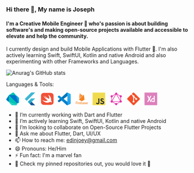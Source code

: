### Hi there 👋, My name is Joseph
#### I'm a Creative Mobile Engineer 📱 who's passion is about building software's and making open-source projects available and accessible to elevate and help the community. 
I currently design and build Mobile Applications with Flutter 💙. I'm also actively learning Swift, SwiftUI, Kotlin and native Android and also experimenting with other Frameworks and Languages.

![Anurag's GitHub stats](https://github-readme-stats.vercel.app/api?username=joeyyy688)

Languages & Tools: 


<img src="https://github.com/devicons/devicon/blob/master/icons/dart/dart-original.svg" width="35px">&nbsp;&nbsp;
<img src="https://github.com/devicons/devicon/blob/master/icons/flutter/flutter-original.svg" width="35px">&nbsp;&nbsp;
<img src="https://github.com/devicons/devicon/blob/master/icons/swift/swift-original.svg" width="35px">&nbsp;&nbsp;
<img src="https://github.com/devicons/devicon/blob/master/icons/vscode/vscode-original.svg" width="35px">&nbsp;&nbsp;
<img src="https://github.com/devicons/devicon/blob/master/icons/firebase/firebase-plain-wordmark.svg" width="35px">&nbsp;&nbsp;
<img src="https://github.com/devicons/devicon/blob/master/icons/javascript/javascript-original.svg" width="35px">&nbsp;&nbsp;
<img src="https://github.com/devicons/devicon/blob/master/icons/graphql/graphql-plain.svg" width="35px">&nbsp;&nbsp;
<img src="https://github.com/devicons/devicon/blob/master/icons/git/git-original.svg" width="35px">&nbsp;&nbsp;
<img src="https://github.com/devicons/devicon/blob/master/icons/xd/xd-plain.svg" width="35px">&nbsp;&nbsp;



- 🔭 I’m currently working with Dart and Flutter 
- 🌱 I’m actively learning Swift, SwiftUI, Kotlin and native Android 
- 👯 I’m looking to collaborate on Open-Source Flutter Projects 
- 💬 Ask me about Flutter, Dart, UI/UX 
- 📫 How to reach me: edinjoey@gmail.com 
- 😄 Pronouns: He/Him 
- ⚡ Fun fact: I'm a marvel fan 
- 📌 Check my pinned repositories out, you would love it 🤭 
